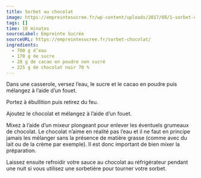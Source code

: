 ```yaml
---
title: Sorbet au chocolat
image: https://empreintesucree.fr/wp-content/uploads/2017/08/1-sorbet-chocolat-recette-patisserie-empreinte-sucree.jpg.webp
tags: []
time: 10 minutes
sourceLabel: Empreinte Sucrée
sourceURL: https://empreintesucree.fr/sorbet-chocolat/
ingredients:
  - 700 g d’eau
  - 170 g de sucre
  - 28 g de cacao en poudre non sucré
  - 225 g de chocolat noir 70 %
---
```

Dans une casserole, versez l’eau, le sucre et le cacao en poudre puis mélangez à l’aide d’un fouet.

Portez à ébullition puis retirez du feu.

Ajoutez le chocolat et mélangez à l’aide d’un fouet.

Mixez à l’aide d’un mixeur plongeant pour enlever les éventuels grumeaux de chocolat.
Le chocolat n’aime en réalité pas l’eau et il ne faut en principe jamais les mélanger sans la présence de matière grasse (comme avec du lait ou de la crème par exemple). Il est donc important de bien mixer la préparation.

Laissez ensuite refroidir votre sauce au chocolat au réfrigérateur pendant une nuit si vous utilisez une sorbetière pour tourner votre sorbet.